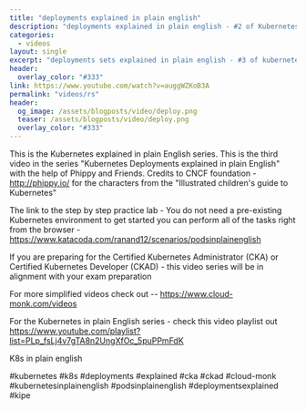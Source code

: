 ```yaml
---
title: "deployments explained in plain english"
description: "deployments explained in plain english - #2 of Kubernetes explained in plain english series"
categories:
  - videos
layout: single
excerpt: "deployments sets explained in plain english - #3 of kubernetes explained in plain english series"
header:
  overlay_color: "#333"
link: https://www.youtube.com/watch?v=auggWZKoB3A
permalink: "videos/rs"
header:
  og_image: /assets/blogposts/video/deploy.png
  teaser: /assets/blogposts/video/deploy.png
  overlay_color: "#333"
---
```


This is the Kubernetes explained in plain English series. This is the third video in the series "Kubernetes Deployments explained in plain English" with the help of Phippy and Friends. Credits to CNCF foundation  - http://phippy.io/ for the characters from the "Illustrated children's guide to Kubernetes"

The link to the step by step practice lab - You do not need a pre-existing Kubernetes environment to get started you can perform all of the tasks right from the browser - https://www.katacoda.com/ranand12/scenarios/podsinplainenglish

If you are preparing for the Certified Kubernetes Administrator (CKA) or Certified Kubernetes Developer (CKAD) - this video series will be in alignment with your exam preparation

For more simplified videos check out -- https://www.cloud-monk.com/videos 

For the Kubernetes in plain English series - check this video playlist out https://www.youtube.com/playlist?list=PLp_fsLj4v7gTA8n2UngXfOc_5puPPmFdK
 
K8s in plain english 

#kubernetes #k8s #deployments #explained #cka #ckad #cloud-monk #kubernetesinplainenglish #podsinplainenglish #deploymentsexplained #kipe